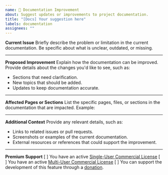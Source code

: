 ```yaml
---
name: 📝 Documentation Improvement
about: Suggest updates or improvements to project documentation.
title: "[Docs] Your suggestion here"
labels: documentation
assignees: ""
---
```


**Current Issue**
Briefly describe the problem or limitation in the current documentation. Be specific about what is unclear, outdated, or missing.

---

**Proposed Improvement**
Explain how the documentation can be improved. Provide details about the changes you'd like to see, such as:

- Sections that need clarification.
- New topics that should be added.
- Updates to keep documentation accurate.

---

**Affected Pages or Sections**
List the specific pages, files, or sections in the documentation that are impacted. Example:

---

**Additional Context**
Provide any relevant details, such as:

- Links to related issues or pull requests.
- Screenshots or examples of the current documentation.
- External resources or references that could support the improvement.

---

**Premium Support**
[ ] You have an active [Single-User Commercial License](https://github.com/BoPeng/ai-marketplace-monitor#commercial-license)
[ ] You have an active [Multi-User Commercial License](https://github.com/BoPeng/ai-marketplace-monitor#commercial-license)
[ ] You can support the development of this feature through a [donation](https://github.com/BoPeng/ai-marketplace-monitor#support).
